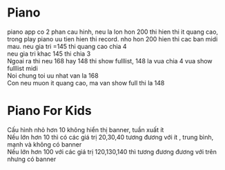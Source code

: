 # Piano
piano app
co 2 phan cau hinh, neu la lon hon 200 thi hien thi it quang cao, trong play piano uu tien hien thi record. nho hon 200 hien thi cac ban midi mau.
neu gia tri =145 thi quang cao chia 4
<br>
neu gia tri khac 145 thi chia 3
<br>
Ngoai ra thi neu 168 hay 148 thi show fulllist, 148 la vua chia 4 vua show fulllist midi
<br>
Noi chung toi uu nhat van la 168
<br>
Con neu muon it quang cao, ma van show full thi la 148
# Piano For Kids
Cấu hình nhỏ hơn 10 không hiển thị banner, tuần xuất ít
<br>
Nếu lớn hơn 10 thì có các giá trị 20,30,40 tương đương với ít , trung bình, mạnh  và không có banner
<br>
Nếu lớn hơn 100 với các giá trị 120,130,140 thì tương đương đương với trên nhưng có banner
<br>
